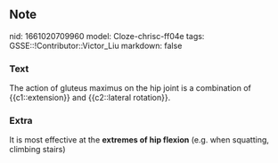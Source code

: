 ## Note
nid: 1661020709960
model: Cloze-chrisc-ff04e
tags: GSSE::!Contributor::Victor_Liu
markdown: false

### Text
The action of gluteus maximus on the hip joint is a combination of {{c1::extension}} and {{c2::lateral rotation}}.

### Extra
It is most effective at the <b>extremes of hip flexion</b> (e.g.
when squatting, climbing stairs)
